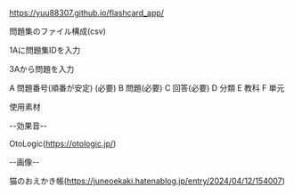 https://yuu88307.github.io/flashcard_app/

問題集のファイル構成(csv)

1Aに問題集IDを入力

3Aから問題を入力

  A 問題番号(順番が安定) (必要)
  B 問題(必要)
  C 回答(必要)
  D 分類
  E 教科
  F 単元
  

使用素材

--効果音--

OtoLogic(https://otologic.jp/)

--画像--

猫のおえかき帳(https://juneoekaki.hatenablog.jp/entry/2024/04/12/154007)
